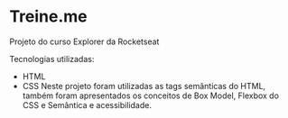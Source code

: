 # Treine.me
Projeto do curso Explorer da Rocketseat

Tecnologias utilizadas:
- HTML
- CSS
Neste projeto foram utilizadas as tags semânticas do HTML, também foram apresentados os conceitos de Box Model, Flexbox do CSS e Semântica e acessibilidade. 
